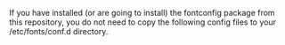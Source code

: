 
If you have installed (or are going to install) the fontconfig package from this repository, you do not need to copy the following config files to your /etc/fonts/conf.d directory.

